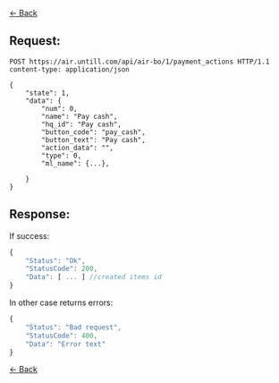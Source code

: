 [← Back](README.md)

## Request: 

```http
POST https://air.untill.com/api/air-bo/1/payment_actions HTTP/1.1
content-type: application/json

{
    "state": 1,
    "data": {
        "num": 0,
        "name": "Pay cash",
        "hq_id": "Pay cash",
        "button_code": "pay_cash",
        "button_text": "Pay cash",
        "action_data": "",
        "type": 0,
        "ml_name": {...},
        
    }
}
```

## Response: 

If success:

```javascript 
{
    "Status": "Ok",
    "StatusCode": 200,
    "Data": [ ... ] //created items id
}
```

In other case returns errors:

```javascript
{
    "Status": "Bad request",
    "StatusCode": 400,
    "Data": "Error text"
}
```

[← Back](README.md)